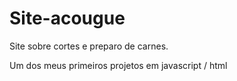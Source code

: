 # Site-acougue
Site sobre cortes e preparo de carnes.

Um dos meus primeiros projetos em javascript / html
